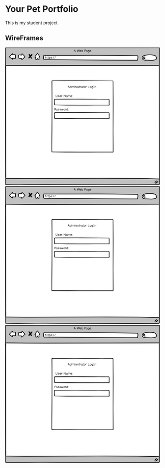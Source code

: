 Your Pet Portfolio
==================
This is my student project

## WireFrames
![Admin Logon](https://github.com/AthertonCarl/Project/blob/master/Admin%20Logon.png)
![Admin Logon](https://github.com/AthertonCarl/Project/blob/master/Admin%20Logon.png)
![Admin Logon](https://github.com/AthertonCarl/Project/blob/master/Admin%20Logon.png)
